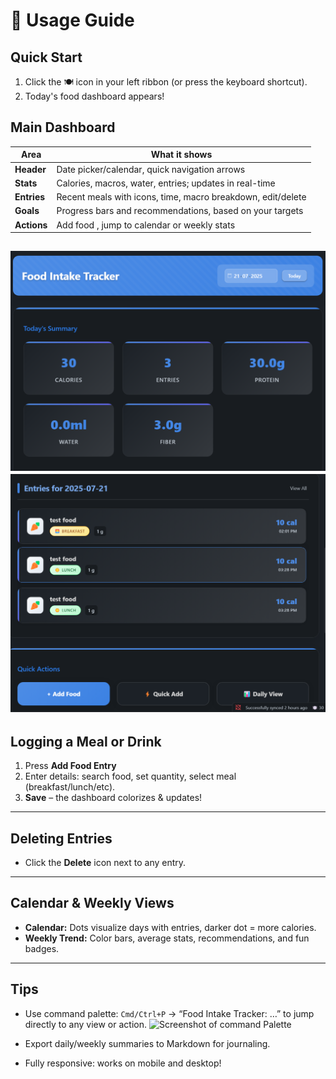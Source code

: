 # 🏁 Usage Guide

## Quick Start

1. Click the 🍽️ icon in your left ribbon (or press the keyboard shortcut).
2. Today's food dashboard appears!

## Main Dashboard

| Area         | What it shows                                                |
|--------------|-------------------------------------------------------------|
| **Header**   | Date picker/calendar, quick navigation arrows               |
| **Stats**    | Calories, macros, water, entries; updates in real-time      |
| **Entries**  | Recent meals with icons, time, macro breakdown, edit/delete |
| **Goals**    | Progress bars and recommendations, based on your targets    |
| **Actions**  | Add food , jump to calendar or weekly stats 		         |
![Screenshot of Dashboard](images/dashboard1.png)
![Screenshot of Dashboard](images/dashboard2.png)
---

## Logging a Meal or Drink

1. Press **Add Food Entry**
2. Enter details: search food, set quantity, select meal (breakfast/lunch/etc).
3. **Save** – the dashboard colorizes & updates!

---

## Deleting Entries

- Click the  **Delete** icon next to any entry.


---

## Calendar & Weekly Views

- **Calendar:** Dots visualize days with entries, darker dot = more calories.
- **Weekly Trend:** Color bars, average stats, recommendations, and fun badges.

---

## Tips

- Use command palette: `Cmd/Ctrl+P` → “Food Intake Tracker: …” to jump directly to any view or action.
![Screenshot of command Palette](images/dashboard-example.png)

- Export daily/weekly summaries to Markdown for journaling.
- Fully responsive: works on mobile and desktop!
